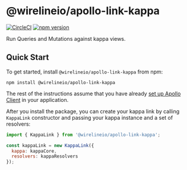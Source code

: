 # @wirelineio/apollo-link-kappa

[![CircleCI](https://circleci.com/gh/wirelineio/apollo-link-kappa.svg?style=svg&circle-token=a60a9027dcab604ae0c4ed6dd2c93774b2211ebd)](https://circleci.com/gh/wirelineio/apollo-link-kappa)
[![npm version](https://badge.fury.io/js/%40wirelineio%2Fapollo-link-kappa.svg)](https://badge.fury.io/js/%40wirelineio%2Fapollo-link-kappa)

Run Queries and Mutations against kappa views.

## Quick Start

To get started, install `@wirelineio/apollo-link-kappa` from npm:

```
npm install @wirelineio/apollo-link-kappa
```

The rest of the instructions assume that you have already [set up Apollo Client](https://www.apollographql.com/docs/react/basics/setup.html#installation) in your application. 

After you install the package, you can create your kappa link by calling `KappaLink` constructor and passing your kappa instance and a set of resolvers:

```js
import { KappaLink } from '@wirelineio/apollo-link-kappa';

const kappaLink = new KappaLink({
  kappa: kappaCore,
  resolvers: kappaResolvers
});

```
